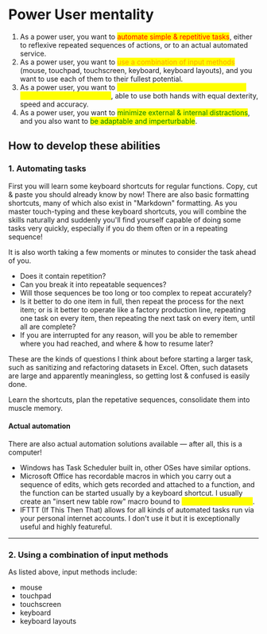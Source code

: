 # Power User mentality

1. As a power user, you want to <mark style="color:red;">automate simple & repetitive tasks</mark>, either to reflexive repeated sequences of actions, or to an actual automated service.
2. As a power user, you want to <mark style="color:orange;">use a combination of input methods</mark> (mouse, touchpad, touchscreen, keyboard, keyboard layouts), and you want to use each of them to their fullest potential.
3. As a power user, you want to <mark style="color:yellow;">be capable of using either hand for any input device at any moment</mark>, able to use both hands with equal dexterity, speed and accuracy.
4. As a power user, you want to <mark style="color:green;">minimize external & internal distractions</mark>, and you also want to <mark style="color:green;">be adaptable and imperturbable</mark>.

## How to develop these abilities

### 1. Automating tasks

First you will learn some keyboard shortcuts for regular functions. Copy, cut & paste you should already know by now! There are also basic formatting shortcuts, many of which also exist in "Markdown" formatting. As you master touch-typing and these keyboard shortcuts, you will combine the skills naturally and suddenly you'll find yourself capable of doing some tasks very quickly, especially if you do them often or in a repeating sequence!

It is also worth taking a few moments or minutes to consider the task ahead of you.&#x20;

* Does it contain repetition?&#x20;
* Can you break it into repeatable sequences?&#x20;
* Will those sequences be too long or too complex to repeat accurately?&#x20;
* Is it better to do one item in full, then repeat the process for the next item; or is it better to operate like a factory production line, repeating one task on every item, then repeating the next task on every item, until all are complete?&#x20;
* If you are interrupted for any reason, will you be able to remember where you had reached, and where & how to resume later?

These are the kinds of questions I think about before starting a larger task, such as sanitizing and refactoring datasets in Excel. Often, such datasets are large and apparently meaningless, so getting lost & confused is easily done.

Learn the shortcuts, plan the repetative sequences, consolidate them into muscle memory.

#### Actual automation

There are also actual automation solutions available — after all, this is a computer!&#x20;

* Windows has Task Scheduler built in, other OSes have similar options.&#x20;
* Microsoft Office has recordable macros in which you carry out a sequence of edits, which gets recorded and attached to a function, and the function can be started usually by a keyboard shortcut. I usually create an "insert new table row" macro bound to <mark style="color:yellow;">`Ctrl+Alt+Shift+Enter`</mark>.
* IFTTT (If This Then That) allows for all kinds of automated tasks run via your personal internet accounts. I don't use it but it is exceptionally useful and highly featureful.

***

### 2. Using a combination of input methods

As listed above, input methods include:

* mouse
* touchpad
* touchscreen
* keyboard
* keyboard layouts



